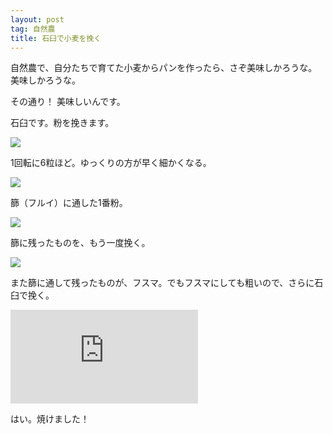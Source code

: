 ```yaml
---
layout: post
tag: 自然農
title: 石臼で小麦を挽く
---
```

自然農で、自分たちで育てた小麦からパンを作ったら、さぞ美味しかろうな。美味しかろうな。

その通り！ 美味しいんです。

石臼です。粉を挽きます。

<div class=img-box>
<p><img src=https://kobapan.com/p/_data/i/galleries/sizen-nou/usu4-sm.jpg></p>
<p>1回転に6粒ほど。ゆっくりの方が早く細かくなる。</p>
</div>

<div class=img-box>
<p><img src=https://kobapan.com/p/_data/i/galleries/sizen-nou/usu3-sm.jpg></p>
<p>篩（フルイ）に通した1番粉。</p>
</div>

<div class=img-box>
<p><img src=https://kobapan.com/p/_data/i/galleries/sizen-nou/usu2-sm.jpg></p>
<p>篩に残ったものを、もう一度挽く。</p>
</div>

<div class=img-box>
<p><img src=https://kobapan.com/p/_data/i/galleries/sizen-nou/usu1-sm.jpg></p>
<p>また篩に通して残ったものが、フスマ。でもフスマにしても粗いので、さらに石臼で挽く。</p>
</div>

![](https://kobapan.com/p/i.php?/galleries/sizen-nou/2020-02-22_12.49.27-sm.jpg)

はい。焼けました！
